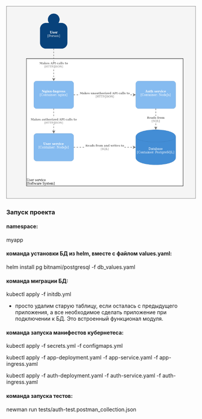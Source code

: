 ![alt text](https://github.com/aleksandr-palyvoda/nginx-ingress/blob/master/user_service.png?raw=true)

### Запуск проекта
#### namespace:
myapp
#### команда установки БД из helm, вместе с файлом values.yaml:
helm install pg bitnami/postgresql -f db_values.yaml
#### команда миграции БД:
kubectl apply -f initdb.yml
- просто удалим старую таблицу, если осталась с предыдущего приложения, а все необходимое сделать приложение при подключении к БД. Это встроенный функционал модуля.
#### команда запуска манифестов кубернетеса:
kubectl apply -f secrets.yml -f configmaps.yml

kubectl apply -f app-deployment.yaml -f app-service.yaml -f app-ingress.yaml

kubectl apply -f auth-deployment.yaml -f auth-service.yaml -f auth-ingress.yaml

#### команда запуска тестов:
newman run tests/auth-test.postman_collection.json

